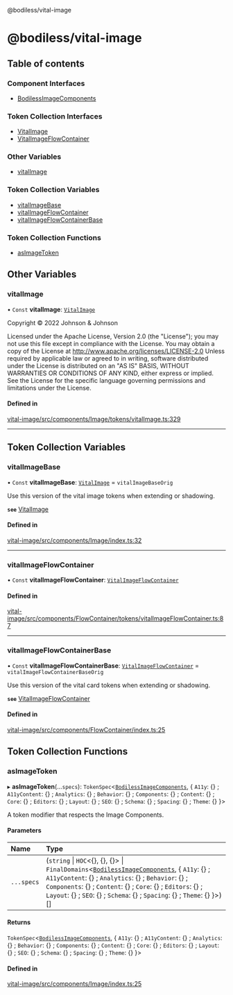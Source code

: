 @bodiless/vital-image

# @bodiless/vital-image

## Table of contents

### Component Interfaces

- [BodilessImageComponents](interfaces/BodilessImageComponents.md)

### Token Collection Interfaces

- [VitalImage](interfaces/VitalImage.md)
- [VitalImageFlowContainer](interfaces/VitalImageFlowContainer.md)

### Other Variables

- [vitalImage](README.md#vitalimage)

### Token Collection Variables

- [vitalImageBase](README.md#vitalimagebase)
- [vitalImageFlowContainer](README.md#vitalimageflowcontainer)
- [vitalImageFlowContainerBase](README.md#vitalimageflowcontainerbase)

### Token Collection Functions

- [asImageToken](README.md#asimagetoken)

## Other Variables

### vitalImage

• `Const` **vitalImage**: [`VitalImage`](interfaces/VitalImage.md)

Copyright © 2022 Johnson & Johnson

Licensed under the Apache License, Version 2.0 (the "License");
you may not use this file except in compliance with the License.
You may obtain a copy of the License at
http://www.apache.org/licenses/LICENSE-2.0
Unless required by applicable law or agreed to in writing, software
distributed under the License is distributed on an "AS IS" BASIS,
WITHOUT WARRANTIES OR CONDITIONS OF ANY KIND, either express or implied.
See the License for the specific language governing permissions and
limitations under the License.

#### Defined in

[vital-image/src/components/Image/tokens/vitalImage.ts:329](https://github.com/johnsonandjohnson/Bodiless-JS/blob/ad864af6f/packages/vital-image/src/components/Image/tokens/vitalImage.ts#L329)

___

## Token Collection Variables

### vitalImageBase

• `Const` **vitalImageBase**: [`VitalImage`](interfaces/VitalImage.md) = `vitalImageBaseOrig`

Use this version of the vital image tokens when extending or shadowing.

**`see`** [VitalImage](interfaces/VitalImage.md)

#### Defined in

[vital-image/src/components/Image/index.ts:32](https://github.com/johnsonandjohnson/Bodiless-JS/blob/ad864af6f/packages/vital-image/src/components/Image/index.ts#L32)

___

### vitalImageFlowContainer

• `Const` **vitalImageFlowContainer**: [`VitalImageFlowContainer`](interfaces/VitalImageFlowContainer.md)

#### Defined in

[vital-image/src/components/FlowContainer/tokens/vitalImageFlowContainer.ts:87](https://github.com/johnsonandjohnson/Bodiless-JS/blob/ad864af6f/packages/vital-image/src/components/FlowContainer/tokens/vitalImageFlowContainer.ts#L87)

___

### vitalImageFlowContainerBase

• `Const` **vitalImageFlowContainerBase**: [`VitalImageFlowContainer`](interfaces/VitalImageFlowContainer.md) = `vitalImageFlowContainerBaseOrig`

Use this version of the vital card tokens when extending or shadowing.

**`see`** [VitalImageFlowContainer](interfaces/VitalImageFlowContainer.md)

#### Defined in

[vital-image/src/components/FlowContainer/index.ts:25](https://github.com/johnsonandjohnson/Bodiless-JS/blob/ad864af6f/packages/vital-image/src/components/FlowContainer/index.ts#L25)

## Token Collection Functions

### asImageToken

▸ **asImageToken**(...`specs`): `TokenSpec`<[`BodilessImageComponents`](interfaces/BodilessImageComponents.md), { `A11y`: {} ; `A11yContent`: {} ; `Analytics`: {} ; `Behavior`: {} ; `Components`: {} ; `Content`: {} ; `Core`: {} ; `Editors`: {} ; `Layout`: {} ; `SEO`: {} ; `Schema`: {} ; `Spacing`: {} ; `Theme`: {}  }\>

A token modifier that respects the Image Components.

#### Parameters

| Name | Type |
| :------ | :------ |
| `...specs` | (`string` \| `HOC`<{}, {}, {}\> \| `FinalDomains`<[`BodilessImageComponents`](interfaces/BodilessImageComponents.md), { `A11y`: {} ; `A11yContent`: {} ; `Analytics`: {} ; `Behavior`: {} ; `Components`: {} ; `Content`: {} ; `Core`: {} ; `Editors`: {} ; `Layout`: {} ; `SEO`: {} ; `Schema`: {} ; `Spacing`: {} ; `Theme`: {}  }\>)[] |

#### Returns

`TokenSpec`<[`BodilessImageComponents`](interfaces/BodilessImageComponents.md), { `A11y`: {} ; `A11yContent`: {} ; `Analytics`: {} ; `Behavior`: {} ; `Components`: {} ; `Content`: {} ; `Core`: {} ; `Editors`: {} ; `Layout`: {} ; `SEO`: {} ; `Schema`: {} ; `Spacing`: {} ; `Theme`: {}  }\>

#### Defined in

[vital-image/src/components/Image/index.ts:25](https://github.com/johnsonandjohnson/Bodiless-JS/blob/ad864af6f/packages/vital-image/src/components/Image/index.ts#L25)
